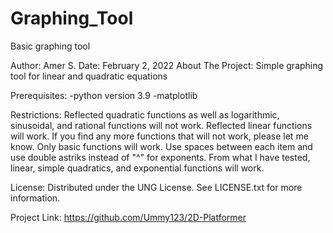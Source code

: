 # Graphing_Tool
Basic graphing tool

Author: Amer S. 
Date: February 2, 2022 
About The Project: Simple graphing tool for linear and quadratic equations

Prerequisites: -python version 3.9 
               -matplotlib

Restrictions: Reflected quadratic functions as well as logarithmic, sinusoidal, and rational functions will not work. Reflected linear functions will work. If you find any more functions that will not work, please let me know. Only basic functions will work. Use spaces between each item and use double astriks instead of "^" for exponents. From what I have tested, linear, simple quadratics, and exponential functions will work.

License: Distributed under the UNG License. See LICENSE.txt for more information.

Project Link: https://github.com/Ummy123/2D-Platformer

